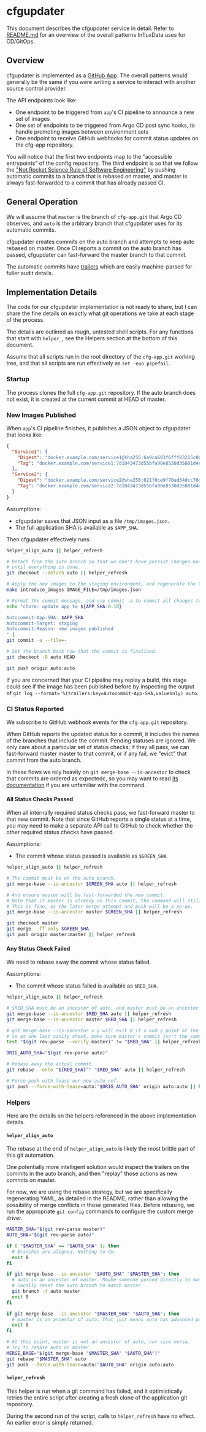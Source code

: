 # cfgupdater

This document describes the cfgupdater service in detail.
Refer to [README.md](/README.md) for an overview of the overall patterns InfluxData uses for CD/GitOps.

## Overview

cfgupdater is implemented as a [GitHub App](https://developer.github.com/apps/).
The overall patterns would generally be the same if you were writing a service to interact with another source control provider.

The API endpoints look like:

- One endpoint to be triggered from `app`'s CI pipeline to announce a new set of images
- One set of endpoints to be triggered from Argo CD post sync hooks, to handle promoting images between environment sets
- One endpoint to receive GitHub webhooks for commit status updates on the cfg-app repository.

You will notice that the first two endpoints map to the "accessible entrypoints" of the config repository.
The third endpoint is so that we follow the 
["Not Rocket Science Rule of Software Engineering"](https://graydon.livejournal.com/186550.html)
by pushing automatic commits to a branch that is rebased on master,
and master is always fast-forwarded to a commit that has already passed CI.

## General Operation

We will assume that `master` is the branch of `cfg-app.git` that Argo CD observes,
and `auto` is the arbitrary branch that cfgupdater uses for its automatic commits.

cfgupdater creates commits on the auto branch and attempts to keep auto rebased on master.
Once CI reports a commit on the auto branch has passed,
cfgupdater can fast-forward the master branch to that commit.

The automatic commits have [trailers](https://git-scm.com/docs/git-interpret-trailers)
which are easily machine-parsed for fuller audit details.

## Implementation Details

The code for our cfgupdater implementation is not ready to share,
but I can share the fine details on exactly what git operations we take at each stage of the process.

The details are outlined as rough, untested shell scripts.
For any functions that start with `helper_`, see the Helpers section at the bottom of this document.

Assume that all scripts run in the root directory of the `cfg-app.git` working tree,
and that all scripts are run effectively as `set -euo pipefail`.

### Startup

The process clones the full `cfg-app.git` repository.
If the auto branch does not exist, it is created at the current commit at HEAD of master.

### New Images Published

When `app`'s CI pipeline finishes, it publishes a JSON object to cfgupdater that looks like:

```json
{
  "Service1": {
    "Digest": "docker.example.com/service1@sha256:6a9ca693f6fff83215c00b653bcf2106124705ad538dc509373523fdd6cefdb4",
    "Tag": "docker.example.com/service1:7d1043473d55bfa90e8530d35801d4e381bc69f0"
  },
  "Service2": {
    "Digest": "docker.example.com/service2@sha256:621f0ce9f70ad34dcc76d4b28c0e16ff30afa7f0318ec9ed85f9979255006a65",
    "Tag": "docker.example.com/service2:7d1043473d55bfa90e8530d35801d4e381bc69f0"
  }
}
```

Assumptions:
- cfgupdater saves that JSON input as a file `/tmp/images.json`.
- The full application SHA is available as `$APP_SHA`.

Then cfgupdater effectively runs:

```sh
helper_align_auto || helper_refresh

# Detach from the auto branch so that we don't have persist changes back to the branch
# until everything is done.
git checkout --detach auto || helper_refresh

# Apply the new images to the staging environment, and regenerate the YAML.
make introduce_images IMAGE_FILE=/tmp/images.json

# Format the commit message, and use commit -a to commit all changes to updated files.
echo "chore: update app to ${APP_SHA:0:10}

Autocommit-App-SHA: $APP_SHA
Autocommit-Target: staging
Autocommit-Reason: new images published
" |
git commit -a --file=-

# Set the branch back now that the commit is finalized.
git checkout -B auto HEAD

git push origin auto:auto
```

If you are concerned that your CI pipeline may replay a build,
this stage could see if the image has been published before by inspecting the output of
`git log --format='%(trailers:key=Autocommit-App-SHA,valueonly) auto`.

### CI Status Reported

We subscribe to GitHub webhook events for the `cfg-app.git` repository.

When GitHub reports the updated status for a commit, it includes the names of the branches that include the commit.
Pending statuses are ignored.
We only care about a particular set of status checks;
if they all pass, we can fast-forward master master to that commit,
or if any fail, we "evict" that commit from the auto branch.

In these flows we rely heavily on `git merge-base --is-ancestor` to check that commits are ordered as expectedc,
so you may want to read [its documentation](https://git-scm.com/docs/git-merge-base)
if you are unfamiliar with the command.

#### All Status Checks Passed

When all internally required status checks pass, we fast-forward master to that new commit.
Note that since GitHub reports a single status at a time, you may need to make a separate API call to GitHub to check whether the other required status checks have passed.

Assumptions:
- The commit whose status passed is available as `$GREEN_SHA`.

```sh
helper_align_auto || helper_refresh

# The commit must be on the auto branch.
git merge-base --is-ancestor $GREEN_SHA auto || helper_refresh

# And ensure master will be fast-forwarded the new commit.
# Note that if master is already on this commit, the command will still succeed.
# This is fine, as the later merge attempt and push will be a no-op.
git merge-base --is-ancestor master $GREEN_SHA || helper_refresh

git checkout master
git merge --ff-only $GREEN_SHA
git push origin master:master || helper_refresh
```

#### Any Status Check Failed

We need to rebase away the commit whose status failed.

Assumptions:
- The commit whose status failed is available as `$RED_SHA`.

```sh
helper_align_auto || helper_refresh

# $RED_SHA must be an ancestor of auto, and master must be an ancestor of $RED_SHA.
git merge-base --is-ancestor $RED_SHA auto || helper_refresh
git merge-base --is-ancestor master $RED_SHA || helper_refresh

# git merge-base --is-ancestor x y will exit 0 if x and y point at the same commit;
# so as one last sanity check, make sure master's commit isn't the same as $RED_SHA.
test "$(git rev-parse --verify master)" != "$RED_SHA" || helper_refresh

ORIG_AUTO_SHA="$(git rev-parse auto)"

# Rebase away the actual commit.
git rebase --onto "${RED_SHA}^" "$RED_SHA" auto || helper_refresh

# Force-push with lease our new auto ref.
git push --force-with-lease=auto:"$ORIG_AUTO_SHA" origin auto:auto || helper_refresh
```

### Helpers

Here are the details on the helpers referenced in the above implementation details.

#### `helper_align_auto`

The rebase at the end of `helper_align_auto` is likely the most brittle part of this git automation.

One potentially more intelligent solution would inspect the trailers on the commits in the auto branch,
and then "replay" those actions as new commits on master.

For now, we are using the rebase strategy, but we are specifically regenerating YAML,
as detailed in the README, rather than allowing the possibility of merge conflicts in those generated files.
Before rebasing, we run the appropriate `git config` commands to configure the custom merge driver.

```sh
MASTER_SHA="$(git rev-parse master)"
AUTO_SHA="$(git rev-parse auto)"

if [ "$MASTER_SHA" == "$AUTO_SHA" ]; then
  # Branches are aligned. Nothing to do.
  exit 0
fi

if git merge-base --is-ancestor "$AUTO_SHA" "$MASTER_SHA"; then
  # auto is an ancestor of master. Maybe someone pushed directly to master.
  # Locally reset the auto branch to match master.
  git branch -f auto master
  exit 0
fi

if git merge-base --is-ancestor "$MASTER_SHA" "$AUTO_SHA"; then
  # master is an ancestor of auto. That just means auto has advanced past master. This is fine.
  exit 0
fi

# At this point, master is not an ancestor of auto, nor vice versa.
# Try to rebase auto on master.
MERGE_BASE="$(git merge-base "$MASTER_SHA" "$AUTO_SHA")"
git rebase "$MASTER_SHA" auto
git push --force-with-lease=auto:"$AUTO_SHA" origin auto:auto
```

#### `helper_refresh`

This helper is run when a git command has failed, and it optimistically retries the entire script
after creating a fresh clone of the application git repository.

During the second run of the script, calls to `helper_refresh` have no effect.
An earlier error is simply returned.
